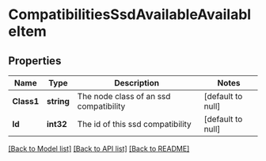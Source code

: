 # CompatibilitiesSsdAvailableAvailableItem

## Properties
Name | Type | Description | Notes
------------ | ------------- | ------------- | -------------
**Class1** | **string** | The node class of an ssd compatibility | [default to null]
**Id** | **int32** | The id of this ssd compatibility | [default to null]

[[Back to Model list]](../README.md#documentation-for-models) [[Back to API list]](../README.md#documentation-for-api-endpoints) [[Back to README]](../README.md)


